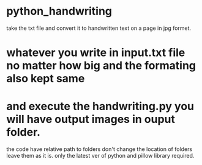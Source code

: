 # python_handwriting
take the txt file and convert it to handwritten text on a page in jpg formet.

# whatever you write in input.txt file no matter how big and the formating also kept same
# and execute the handwriting.py you will have output images in ouput folder.

the code have relative path to folders don't change the location of folders leave them as it is.
only the latest ver of python and pillow library required.
